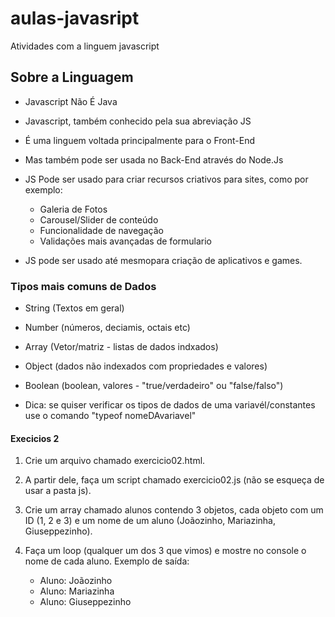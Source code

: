 # aulas-javasript
 Atividades com a linguem javascript

## Sobre a Linguagem

- Javascript Não É Java
- Javascript, também conhecido pela sua abreviação JS
- É uma linguem voltada principalmente  para o Front-End
- Mas também pode ser usada no Back-End através do Node.Js

- JS Pode ser usado para criar recursos criativos para sites, como por exemplo:
    - Galeria de Fotos
    - Carousel/Slider de conteúdo
    - Funcionalidade de navegação
    - Validações mais avançadas de formulario

- JS pode ser usado até mesmopara criação de aplicativos e games.


### Tipos mais comuns de Dados
- String (Textos em geral)
- Number (números, deciamis, octais etc)
- Array (Vetor/matriz - listas de dados indxados)
- Object (dados não indexados com propriedades e valores)
- Boolean (boolean, valores - "true/verdadeiro" ou "false/falso")

- Dica: se quiser verificar os tipos de dados de uma variavél/constantes use o comando "typeof nomeDAvariavel"


#### Execicios 2

1. Crie um arquivo chamado exercicio02.html.

 

2. A partir dele, faça um script chamado exercicio02.js (não se esqueça de usar a pasta js).

 

3. Crie um array chamado alunos contendo 3 objetos, cada objeto com um ID (1, 2 e 3) e um nome de um aluno (Joãozinho, Mariazinha, Giuseppezinho).

 

4. Faça um loop (qualquer um dos 3 que vimos) e mostre no console o nome de cada aluno. Exemplo de saída: 
    - Aluno: Joãozinho
    - Aluno: Mariazinha
    - Aluno: Giuseppezinho